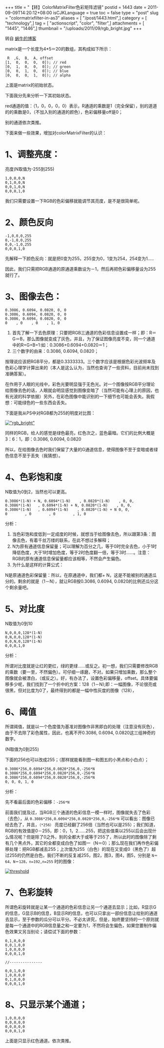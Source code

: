 +++
title = "【转】ColorMatrixFilter色彩矩阵滤镜"
postid = 1443
date = 2011-09-09T14:20:12+08:00
isCJKLanguage = true
toc = false
type = "post"
slug = "colormatrixfilter-in-as3"
aliases = [ "/post/1443.html",]
category = [ "technology",]
tag = [ "actionscript", "color", "filter",]
attachments = [ "1445", "1446",]
thumbnail = "/uploads/2011/09/rgb_bright.jpg"
+++


转自 [蜗牛的博客](http://blog.163.com/mdzhg@126/blog/static/1633215682010423113048711/)

matrix是一个长度为4\*5＝20的数组，其构成如下所示：

     R  ,G,  B,  A, offset
    [1,  0,  0,  0,  0]); // red
    [0,  1,  0,  0,  0]); // green
    [0,  0,  1,  0,  0]); // blue
    [0,  0,  0,  1,  0]); // alpha

上面是matrix的初始状态。

下面我分先来分析一下其初始状态。

red通道的值：（1，0，0，0，0）表示，R通道的乘数是1（完全保留），别的道道的的乘数是0，（不加入别的通道的颜色），色彩偏移量off是0；

别的通道依次类推。

下面来做一些效果，增加对colorMatrixFilter的认识：<!--more-->

# 1、调整亮度：

亮度(N取值为-255到255)

    1,0,0,0,N
    0,1,0,0,N
    0,0,1,0,N
    0,0,0,1,0

我们只需要设置一下RGB的色彩偏移就能调节其亮度，是不是很简单呢。

# 2、颜色反向

    -1,0,0,0,255
    0,-1,0,0,255
    0,0,-1,0,255
    0,0,0,1,0

先解释一下颜色反向：就是把0变为255，255变为0，1变为254，254变为1.....

因此，我们只需把RGB通道的原通道乘数设为－1，然后再把色彩偏移量设为255就行了。

# 3、图像去色：

    0.3086, 0.6094, 0.0820, 0, 0
    0.3086, 0.6094, 0.0820, 0, 0
    0.3086, 0.6094, 0.0820, 0, 0
    0    , 0    , 0    , 1, 0

1. 首先了解一下去色原理：只要把RGB三通道的色彩信息设置成一样；即：R＝G＝B，那么图像就变成了灰色，并且，为了保证图像亮度不变，同一个通道中的R+G+B=1:如：0.3086+0.6094+0.0820＝1；
2. 三个数字的由来：0.3086, 0.6094, 0.0820；

按理说应该把RGB平分，都是0.3333333。三个数字应该是根据色彩光波频率及色彩心理学计算出来的（本人是这么认为，当然也查询了一些资料，目前尚未找到准确答案）。

在作用于人眼的光线中，彩色光要明显强于无色光。对一个图像按RGB平分理论给图像去色的话，人眼就会明显感觉到图像变暗了（当然可能有心理上的原因，也有光波的科学依据）另外，在彩色图像中能识别的一下细节也可能会丢失。我假想：可能绿色的一些东西会丢失。

下面是我从PS中对RGB都为255的明度对比图：

[!["rgb_bright"][51]][52]

同样的RGB，给人的感觉是绿色最亮，红色次之，蓝色最暗。它们的比例大概是3：6：1，即：0.3086, 0.6094, 0.0820

所以，在给图像去色时我们保留了大量的G通道信息，使得图像不至于变暗或者绿色信息不至于丢失（我猜想）。

# 4、色彩饱和度

N取值为0到2，当然也可以更高。

    0.3086*(1-N) + N, 0.6094*(1-N)    , 0.0820*(1-N)    , 0, 0,
    0.3086*(1-N)   , 0.6094*(1-N) + N, 0.0820*(1-N)    , 0, 0,
    0.3086*(1-N)   , 0.6094*(1-N)    , 0.0820*(1-N) + N 0, 0,
    0        , 0        , 0        , 1, 0

分析：

1. 当色彩饱和度低到一定成度的时候，就想当于给图像去色，所以跟第3条：图像去色，有着千丝万缕的联系，在此不想过多解释；
2. N为原有通道信息保留量；可以理解为百分之几，等于0时完全去色，小于1时降低色度，大于1时增加色度，等于2时色度翻一倍，等于3时……。注意：RGB的原有通道信息保留量都应该相等，不然会产生偏色。
3. 为什么是这样的计算公式：

N是原通道色彩保留量：所以，在原通道中，我们都+ N，这是不能被别的通道瓜分的。剩余的就是（1－N），就让RGB按0.3086, 0.6094, 0.0820的比例还瓜分这个剩余量吧。

# 5、对比度

N取值为0到10

    N,0,0,0,128*(1-N)
    0,N,0,0,128*(1-N)
    0,0,N,0,128*(1-N)
    0,0,0,1,0

分析：

所谓对比度就是让红的更红，绿的更绿……或反之。初一想，我们只需要修改RGB的乘数（要一至，不然偏色）。可仔细一琢磨，不对。如果只增加乘数，那么整个图像就会被漂白，（或反之）。好，有办法了，设置色彩偏移量，offset。具体要偏移多少呢，我们找到了一个折中的方案：128（1－N);即：一幅图像，不论很亮或很黑，但对比度为0了，最终得到的都是一幅中性灰度的图像（128），

# 6、阈值

所谓阈值，就是以一个色度值为基准对图像作非黑即白的处理（注意没有灰色），由于不去除了彩色属性，因此，也离不开0.3086, 0.6094, 0.0820这三组神奇的数字。

(N取值为0到255)

下面的256也可以改成255；（那样就能看到图一和图五的小黑点和小白点）；

    0.3086*256,0.6094*256,0.0820*256,0,-256*N
    0.3086*256,0.6094*256,0.0820*256,0,-256*N
    0.3086*256,0.6094*256,0.0820*256,0,-256*N
    0, 0, 0, 1, 0

分析：

先不看最后面的色彩偏移：`-256*N`

前面我们提及过，当RGB三个通道的色彩信息一模一样时，图像就失去了色彩（去色），从 `0.3086*256,0.6094*256,0.0820*256,0,-256*N` 可以看出：图像已经去色了，并且，`（*256）` 亮度已经翻了256倍（当然也可以是255）；我们知道，RGB的有效值是0－255，即：0，1，2……255，把这些值乘以255以后会出现什么情况呢？但是除了0之外，别的全都大于或等于255了，所以此时的图像除了剩有几个黑点外，其它的全都变成白色了如图一（N＝0）；那么现在我们再作色彩偏移处理：把RGB都减去255；上次值为255（白色）的现在又变成0（黑色了）超过255的仍然是白色，我们不断的反复减255，图2，图3，图4，图5，分别是 `N＝64，N＝128，n=192,n=255` 时的图像：

[![threshold][53]][54]

# 7、色彩旋转

所谓色彩旋转就是让某一个通道的色彩信息让另一个通道去显示；比如，R显示G的信息，G显示B的信息，B显示R的信息，也可以只拿出一部份信息让给别的通道去显示，至于参数的瓜分可以平分。不必太讲究，但是，始终要坚持的一个原则就是每一个通道中的RGB信息量之和一定要为1，不然将会生偏色，如果您要制作偏色效果又另当别论；请偿试下面的参数：

    0,1,0,0,0
    0,0,1,0,0
    1,0,0,0,0
    0,0,0,1,0

	//---------------

    0,0,1,0,0
    1,0,0,0,0
    0,1,0,0,0
    0,0,0,1,0

# 8、只显示某个通道；

    1,0,0,0,0
    0,0,0,0,0
    0,0,0,0,0
    0,0,0,1,0

上面是只显示红色通道。依次类推。

[51]: /uploads/2011/09/rgb_bright.jpg  "rgb_bright"
[52]: /uploads/2011/09/rgb_bright.jpg
[53]: /uploads/2011/09/threshold.jpg "threshold"
[54]: /uploads/2011/09/threshold.jpg

